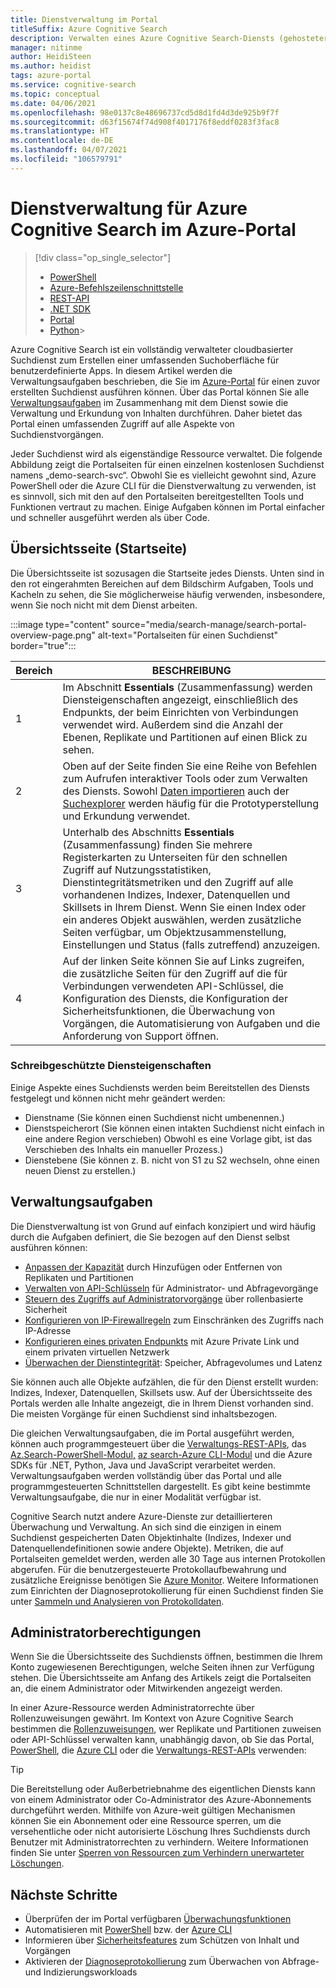 ```yaml
---
title: Dienstverwaltung im Portal
titleSuffix: Azure Cognitive Search
description: Verwalten eines Azure Cognitive Search-Diensts (gehosteter Cloudsuchdienst in Microsoft Azure) mit dem Azure-Portal.
manager: nitinme
author: HeidiSteen
ms.author: heidist
tags: azure-portal
ms.service: cognitive-search
ms.topic: conceptual
ms.date: 04/06/2021
ms.openlocfilehash: 98e0137c8e48696737cd5d8d1fd4d3de925b9f7f
ms.sourcegitcommit: d63f15674f74d908f4017176f8eddf0283f3fac8
ms.translationtype: HT
ms.contentlocale: de-DE
ms.lasthandoff: 04/07/2021
ms.locfileid: "106579791"
---
```

# <a name="service-administration-for-azure-cognitive-search-in-the-azure-portal"></a>Dienstverwaltung für Azure Cognitive Search im Azure-Portal

> [!div class="op_single_selector"]
>
> * [PowerShell](search-manage-powershell.md)
> * [Azure-Befehlszeilenschnittstelle](search-manage-azure-cli.md)
> * [REST-API](/rest/api/searchmanagement/)
> * [.NET SDK](/dotnet/api/microsoft.azure.management.search)
> * [Portal](search-manage.md)
> * [Python](https://pypi.python.org/pypi/azure-mgmt-search/0.1.0)> 

Azure Cognitive Search ist ein vollständig verwalteter cloudbasierter Suchdienst zum Erstellen einer umfassenden Suchoberfläche für benutzerdefinierte Apps. In diesem Artikel werden die Verwaltungsaufgaben beschrieben, die Sie im [Azure-Portal](https://portal.azure.com) für einen zuvor erstellten Suchdienst ausführen können. Über das Portal können Sie alle [Verwaltungsaufgaben](#management-tasks) im Zusammenhang mit dem Dienst sowie die Verwaltung und Erkundung von Inhalten durchführen. Daher bietet das Portal einen umfassenden Zugriff auf alle Aspekte von Suchdienstvorgängen.

Jeder Suchdienst wird als eigenständige Ressource verwaltet. Die folgende Abbildung zeigt die Portalseiten für einen einzelnen kostenlosen Suchdienst namens „demo-search-svc“. Obwohl Sie es vielleicht gewohnt sind, Azure PowerShell oder die Azure CLI für die Dienstverwaltung zu verwenden, ist es sinnvoll, sich mit den auf den Portalseiten bereitgestellten Tools und Funktionen vertraut zu machen. Einige Aufgaben können im Portal einfacher und schneller ausgeführt werden als über Code. 

## <a name="overview-home-page"></a>Übersichtsseite (Startseite)

Die Übersichtsseite ist sozusagen die Startseite jedes Diensts. Unten sind in den rot eingerahmten Bereichen auf dem Bildschirm Aufgaben, Tools und Kacheln zu sehen, die Sie möglicherweise häufig verwenden, insbesondere, wenn Sie noch nicht mit dem Dienst arbeiten.

:::image type="content" source="media/search-manage/search-portal-overview-page.png" alt-text="Portalseiten für einen Suchdienst" border="true":::

| Bereich | BESCHREIBUNG |
|------|-------------|
| 1  | Im Abschnitt **Essentials** (Zusammenfassung) werden Diensteigenschaften angezeigt, einschließlich des Endpunkts, der beim Einrichten von Verbindungen verwendet wird. Außerdem sind die Anzahl der Ebenen, Replikate und Partitionen auf einen Blick zu sehen. |
| 2 | Oben auf der Seite finden Sie eine Reihe von Befehlen zum Aufrufen interaktiver Tools oder zum Verwalten des Diensts. Sowohl [Daten importieren](search-get-started-portal.md) auch der [Suchexplorer](search-explorer.md) werden häufig für die Prototyperstellung und Erkundung verwendet. |
| 3 | Unterhalb des Abschnitts **Essentials** (Zusammenfassung) finden Sie mehrere Registerkarten zu Unterseiten für den schnellen Zugriff auf Nutzungsstatistiken, Dienstintegritätsmetriken und den Zugriff auf alle vorhandenen Indizes, Indexer, Datenquellen und Skillsets in Ihrem Dienst. Wenn Sie einen Index oder ein anderes Objekt auswählen, werden zusätzliche Seiten verfügbar, um Objektzusammenstellung, Einstellungen und Status (falls zutreffend) anzuzeigen. |
| 4 | Auf der linken Seite können Sie auf Links zugreifen, die zusätzliche Seiten für den Zugriff auf die für Verbindungen verwendeten API-Schlüssel, die Konfiguration des Diensts, die Konfiguration der Sicherheitsfunktionen, die Überwachung von Vorgängen, die Automatisierung von Aufgaben und die Anforderung von Support öffnen. |

### <a name="read-only-service-properties"></a>Schreibgeschützte Diensteigenschaften

Einige Aspekte eines Suchdiensts werden beim Bereitstellen des Diensts festgelegt und können nicht mehr geändert werden:

* Dienstname (Sie können einen Suchdienst nicht umbenennen.)
* Dienstspeicherort (Sie können einen intakten Suchdienst nicht einfach in eine andere Region verschieben) Obwohl es eine Vorlage gibt, ist das Verschieben des Inhalts ein manueller Prozess.)
* Dienstebene (Sie können z. B. nicht von S1 zu S2 wechseln, ohne einen neuen Dienst zu erstellen.)

## <a name="management-tasks"></a>Verwaltungsaufgaben

Die Dienstverwaltung ist von Grund auf einfach konzipiert und wird häufig durch die Aufgaben definiert, die Sie bezogen auf den Dienst selbst ausführen können:

* [Anpassen der Kapazität](search-capacity-planning.md) durch Hinzufügen oder Entfernen von Replikaten und Partitionen
* [Verwalten von API-Schlüsseln](search-security-api-keys.md) für Administrator- und Abfragevorgänge
* [Steuern des Zugriffs auf Administratorvorgänge](search-security-rbac.md) über rollenbasierte Sicherheit
* [Konfigurieren von IP-Firewallregeln](service-configure-firewall.md) zum Einschränken des Zugriffs nach IP-Adresse
* [Konfigurieren eines privaten Endpunkts](service-create-private-endpoint.md) mit Azure Private Link und einem privaten virtuellen Netzwerk
* [Überwachen der Dienstintegrität](search-monitor-usage.md): Speicher, Abfragevolumes und Latenz

Sie können auch alle Objekte aufzählen, die für den Dienst erstellt wurden: Indizes, Indexer, Datenquellen, Skillsets usw. Auf der Übersichtsseite des Portals werden alle Inhalte angezeigt, die in Ihrem Dienst vorhanden sind. Die meisten Vorgänge für einen Suchdienst sind inhaltsbezogen.

Die gleichen Verwaltungsaufgaben, die im Portal ausgeführt werden, können auch programmgesteuert über die [Verwaltungs-REST-APIs](/rest/api/searchmanagement/), das [Az.Search-PowerShell-Modul,](search-manage-powershell.md) [az search-Azure CLI-Modul](search-manage-azure-cli.md) und die Azure SDKs für .NET, Python, Java und JavaScript verarbeitet werden. Verwaltungsaufgaben werden vollständig über das Portal und alle programmgesteuerten Schnittstellen dargestellt. Es gibt keine bestimmte Verwaltungsaufgabe, die nur in einer Modalität verfügbar ist.

Cognitive Search nutzt andere Azure-Dienste zur detaillierteren Überwachung und Verwaltung. An sich sind die einzigen in einem Suchdienst gespeicherten Daten Objektinhalte (Indizes, Indexer und Datenquellendefinitionen sowie andere Objekte). Metriken, die auf Portalseiten gemeldet werden, werden alle 30 Tage aus internen Protokollen abgerufen. Für die benutzergesteuerte Protokollaufbewahrung und zusätzliche Ereignisse benötigen Sie [Azure Monitor](../azure-monitor/index.yml). Weitere Informationen zum Einrichten der Diagnoseprotokollierung für einen Suchdienst finden Sie unter [Sammeln und Analysieren von Protokolldaten](search-monitor-logs.md).

## <a name="administrator-permissions"></a>Administratorberechtigungen

Wenn Sie die Übersichtsseite des Suchdiensts öffnen, bestimmen die Ihrem Konto zugewiesenen Berechtigungen, welche Seiten ihnen zur Verfügung stehen. Die Übersichtsseite am Anfang des Artikels zeigt die Portalseiten an, die einem Administrator oder Mitwirkenden angezeigt werden.

In einer Azure-Ressource werden Administratorrechte über Rollenzuweisungen gewährt. Im Kontext von Azure Cognitive Search bestimmen die [Rollenzuweisungen](search-security-rbac.md), wer Replikate und Partitionen zuweisen oder API-Schlüssel verwalten kann, unabhängig davon, ob Sie das Portal, [PowerShell](search-manage-powershell.md), die [Azure CLI](search-manage-azure-cli.md) oder die [Verwaltungs-REST-APIs](/rest/api/searchmanagement/search-howto-management-rest-api) verwenden:

> [!TIP]
> Die Bereitstellung oder Außerbetriebnahme des eigentlichen Diensts kann von einem Administrator oder Co-Administrator des Azure-Abonnements durchgeführt werden. Mithilfe von Azure-weit gültigen Mechanismen können Sie ein Abonnement oder eine Ressource sperren, um die versehentliche oder nicht autorisierte Löschung Ihres Suchdiensts durch Benutzer mit Administratorrechten zu verhindern. Weitere Informationen finden Sie unter [Sperren von Ressourcen zum Verhindern unerwarteter Löschungen](../azure-resource-manager/management/lock-resources.md).

## <a name="next-steps"></a>Nächste Schritte

* Überprüfen der im Portal verfügbaren [Überwachungsfunktionen](search-monitor-usage.md)
* Automatisieren mit [PowerShell](search-manage-powershell.md) bzw. der [Azure CLI](search-manage-azure-cli.md)
* Informieren über [Sicherheitsfeatures](search-security-overview.md) zum Schützen von Inhalt und Vorgängen
* Aktivieren der [Diagnoseprotokollierung](search-monitor-logs.md) zum Überwachen von Abfrage- und Indizierungsworkloads